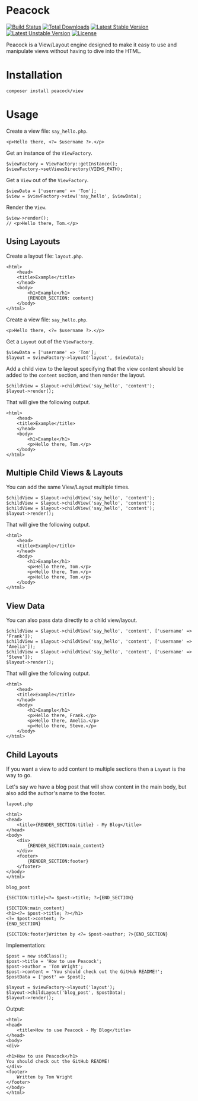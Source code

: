 # Peacock

[![Build Status](https://travis-ci.org/TomWright/Peacock.svg?branch=master)](https://travis-ci.org/TomWright/Peacock)
[![Total Downloads](https://poser.pugx.org/peacock/view/d/total.svg)](https://packagist.org/packages/peacock/view)
[![Latest Stable Version](https://poser.pugx.org/peacock/view/v/stable.svg)](https://packagist.org/packages/peacock/view)
[![Latest Unstable Version](https://poser.pugx.org/peacock/view/v/unstable.svg)](https://packagist.org/packages/peacock/view)
[![License](https://poser.pugx.org/peacock/view/license.svg)](https://packagist.org/packages/peacock/view)

Peacock is a View/Layout engine designed to make it easy to use and manipulate views without having to dive into the HTML.

# Installation

    composer install peacock/view
    
# Usage

Create a view file: `say_hello.php`.

    <p>Hello there, <?= $username ?>.</p>

Get an instance of the `ViewFactory`.

    $viewFactory = ViewFactory::getInstance();
    $viewFactory->setViewsDirectory(VIEWS_PATH);

Get a `View` out of the `ViewFactory`.

    $viewData = ['username' => 'Tom'];
    $view = $viewFactory->view('say_hello', $viewData);

Render the `View`.

    $view->render();
    // <p>Hello there, Tom.</p>

## Using Layouts

Create a layout file: `layout.php`.

    <html>
        <head>
        <title>Example</title>
        </head>
        <body>
            <h1>Example</h1>
            {RENDER_SECTION: content}
        </body>
    </html>

Create a view file: `say_hello.php`.

    <p>Hello there, <?= $username ?>.</p>
    
Get a `Layout` out of the `ViewFactory`.

    $viewData = ['username' => 'Tom'];
    $layout = $viewFactory->layout('layout', $viewData);

Add a child view to the layout specifying that the view content should be added to the `content` section, and then render the layout.
   
    $childView = $layout->childView('say_hello', 'content');
    $layout->render();

That will give the following output.

    <html>
        <head>
        <title>Example</title>
        </head>
        <body>
            <h1>Example</h1>
            <p>Hello there, Tom.</p>
        </body>
    </html>

## Multiple Child Views & Layouts

You can add the same View/Layout multiple times.

    $childView = $layout->childView('say_hello', 'content');
    $childView = $layout->childView('say_hello', 'content');
    $childView = $layout->childView('say_hello', 'content');
    $layout->render();

That will give the following output.

    <html>
        <head>
        <title>Example</title>
        </head>
        <body>
            <h1>Example</h1>
            <p>Hello there, Tom.</p>
            <p>Hello there, Tom.</p>
            <p>Hello there, Tom.</p>
        </body>
    </html>
    
## View Data

You can also pass data directly to a child view/layout.

    $childView = $layout->childView('say_hello', 'content', ['username' => 'Frank']);
    $childView = $layout->childView('say_hello', 'content', ['username' => 'Amelia']);
    $childView = $layout->childView('say_hello', 'content', ['username' => 'Steve']);
    $layout->render();

That will give the following output.

    <html>
        <head>
        <title>Example</title>
        </head>
        <body>
            <h1>Example</h1>
            <p>Hello there, Frank.</p>
            <p>Hello there, Amelia.</p>
            <p>Hello there, Steve.</p>
        </body>
    </html>

## Child Layouts

If you want a view to add content to multiple sections then a `Layout` is the way to go.

Let's say we have a blog post that will show content in the main body, but also add the author's name to the footer.

`layout.php`

    <html>
    <head>
        <title>{RENDER_SECTION:title} - My Blog</title>
    </head>
    <body>
        <div>
            {RENDER_SECTION:main_content}
        </div>
        <footer>
            {RENDER_SECTION:footer}
        </footer>
    </body>
    </html>

`blog_post`

    {SECTION:title}<?= $post->title; ?>{END_SECTION}
    
    {SECTION:main_content}
    <h1><?= $post->title; ?></h1>
    <?= $post->content; ?>
    {END_SECTION}
    
    {SECTION:footer}Written by <?= $post->author; ?>{END_SECTION}

Implementation:

    $post = new stdClass();
    $post->title = 'How to use Peacock';
    $post->author = 'Tom Wright';
    $post->content = 'You should check out the GitHub README!';
    $postData = ['post' => $post];
    
    $layout = $viewFactory->layout('layout');
    $layout->childLayout('blog_post', $postData);
    $layout->render();

Output:

    <html>
    <head>
        <title>How to use Peacock - My Blog</title>
    </head>
    <body>
    <div>
        
    <h1>How to use Peacock</h1>
    You should check out the GitHub README!
    </div>
    <footer>
        Written by Tom Wright
    </footer>
    </body>
    </html>